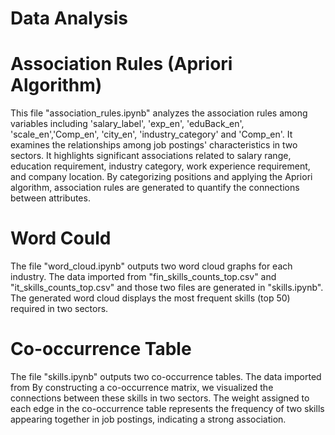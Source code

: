# Data Analysis

# Association Rules (Apriori Algorithm)
This file "association_rules.ipynb" analyzes the association rules among variables including 'salary_label', 'exp_en', 'eduBack_en', 'scale_en','Comp_en', 'city_en', 'industry_category' and 'Comp_en'. It examines the relationships among job postings' characteristics in two sectors. It highlights significant associations related to salary range, education requirement, industry category, work experience requirement, and company location. By categorizing positions and applying the Apriori algorithm, association rules are generated to quantify the connections between attributes.

# Word Could
The file "word_cloud.ipynb" outputs two word cloud graphs for each industry. The data imported from "fin_skills_counts_top.csv" and "it_skills_counts_top.csv" and those two files are generated in "skills.ipynb". The generated word cloud displays the most frequent skills (top 50) required in two sectors.

# Co-occurrence Table
The file "skills.ipynb" outputs two co-occurrence tables. The data imported from By constructing a co-occurrence matrix, we visualized the connections between these skills in two sectors. The weight assigned to each edge in the co-occurrence table represents the frequency of two skills appearing together in job postings, indicating a strong association.
